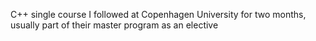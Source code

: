 C++ single course I followed at Copenhagen University for two months, usually part of their master program as an elective
